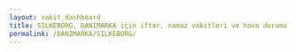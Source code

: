 ```yaml
---
layout: vakit_dashboard
title: SILKEBORG, DANIMARKA için iftar, namaz vakitleri ve hava durumu - ilçe/eyalet seç
permalink: /DANIMARKA/SILKEBORG/
---
```


<script type="text/javascript">
  var GLOBAL_COUNTRY = 'DANIMARKA';
  var GLOBAL_CITY = 'SILKEBORG';
  var GLOBAL_STATE = '';
  var lat = 72;
  var lon = 21;
</script>
